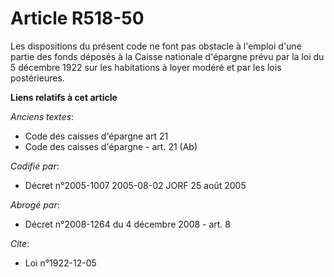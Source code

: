 # Article R518-50

Les dispositions du présent code ne font pas obstacle à l'emploi d'une partie des fonds déposés à la Caisse nationale
d'épargne prévu par la loi du 5 décembre 1922 sur les habitations à loyer modéré et par les lois postérieures.

**Liens relatifs à cet article**

_Anciens textes_:

  - Code des caisses d'épargne art 21
  - Code des caisses d'épargne - art. 21 (Ab)

_Codifié par_:

  - Décret n°2005-1007 2005-08-02 JORF 25 août 2005

_Abrogé par_:

  - Décret n°2008-1264 du 4 décembre 2008 - art. 8

_Cite_:

  - Loi n°1922-12-05
